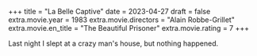 +++
title = "La Belle Captive"
date = 2023-04-27
draft = false
extra.movie.year = 1983
extra.movie.directors = "Alain Robbe-Grillet"
extra.movie.en_title = "The Beautiful Prisoner"
extra.movie.rating = 7
+++

Last night I slept at a crazy man's house, but nothing happened.<!-- more -->